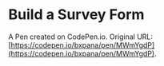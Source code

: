 # Build a Survey Form

A Pen created on CodePen.io. Original URL: [https://codepen.io/bxpana/pen/MWmYgdP](https://codepen.io/bxpana/pen/MWmYgdP).



